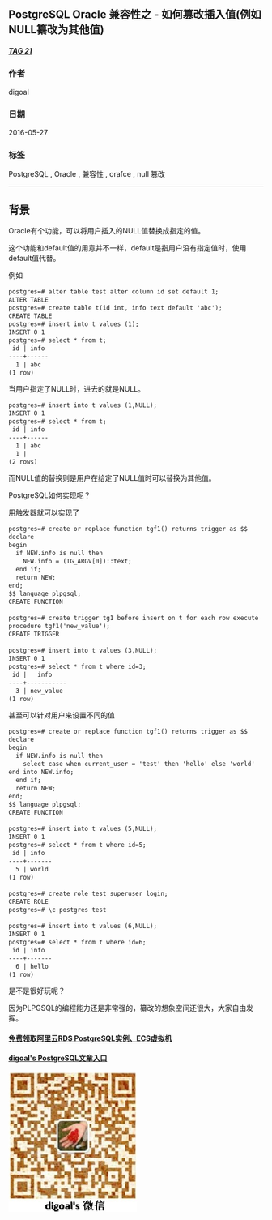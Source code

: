 ## PostgreSQL Oracle 兼容性之 - 如何篡改插入值(例如NULL纂改为其他值)  
##### [TAG 21](../class/21.md)
                         
### 作者                         
digoal                          
                            
### 日期                          
2016-05-27                                                     
                          
### 标签                                                                                                                                          
PostgreSQL , Oracle , 兼容性 , orafce , null 篡改       
                        
----                          
                        
## 背景                  
Oracle有个功能，可以将用户插入的NULL值替换成指定的值。    
  
这个功能和default值的用意并不一样，default是指用户没有指定值时，使用default值代替。    
  
例如    
  
```  
postgres=# alter table test alter column id set default 1;  
ALTER TABLE  
postgres=# create table t(id int, info text default 'abc');  
CREATE TABLE  
postgres=# insert into t values (1);  
INSERT 0 1  
postgres=# select * from t;  
 id | info   
----+------  
  1 | abc  
(1 row)  
```  
  
当用户指定了NULL时，进去的就是NULL。    
  
```  
postgres=# insert into t values (1,NULL);  
INSERT 0 1  
postgres=# select * from t;  
 id | info   
----+------  
  1 | abc  
  1 |   
(2 rows)  
```  
  
而NULL值的替换则是用户在给定了NULL值时可以替换为其他值。    
  
PostgreSQL如何实现呢？    
  
用触发器就可以实现了    
  
```  
postgres=# create or replace function tgf1() returns trigger as $$  
declare  
begin  
  if NEW.info is null then  
    NEW.info = (TG_ARGV[0])::text;  
  end if;  
  return NEW;   
end;  
$$ language plpgsql;  
CREATE FUNCTION  
  
postgres=# create trigger tg1 before insert on t for each row execute procedure tgf1('new_value');  
CREATE TRIGGER  
  
postgres=# insert into t values (3,NULL);  
INSERT 0 1  
postgres=# select * from t where id=3;  
 id |   info      
----+-----------  
  3 | new_value  
(1 row)  
```  
  
甚至可以针对用户来设置不同的值    
  
```  
postgres=# create or replace function tgf1() returns trigger as $$  
declare  
begin  
  if NEW.info is null then  
    select case when current_user = 'test' then 'hello' else 'world' end into NEW.info;     
  end if;       
  return NEW;   
end;  
$$ language plpgsql;  
CREATE FUNCTION  
  
postgres=# insert into t values (5,NULL);  
INSERT 0 1  
postgres=# select * from t where id=5;  
 id | info    
----+-------  
  5 | world  
(1 row)  
  
postgres=# create role test superuser login;  
CREATE ROLE  
postgres=# \c postgres test  
  
postgres=# insert into t values (6,NULL);  
INSERT 0 1  
postgres=# select * from t where id=6;  
 id | info    
----+-------  
  6 | hello  
(1 row)  
```  
  
是不是很好玩呢？    
  
因为PLPGSQL的编程能力还是非常强的，纂改的想象空间还很大，大家自由发挥。    
          
                                                                                      
                                           
  
  
  
  
  
  
  
  
  
  
  
  
  
#### [免费领取阿里云RDS PostgreSQL实例、ECS虚拟机](https://free.aliyun.com/ "57258f76c37864c6e6d23383d05714ea")
  
  
#### [digoal's PostgreSQL文章入口](https://github.com/digoal/blog/blob/master/README.md "22709685feb7cab07d30f30387f0a9ae")
  
  
![digoal's weixin](../pic/digoal_weixin.jpg "f7ad92eeba24523fd47a6e1a0e691b59")
  
  
  
  
  
  
  
